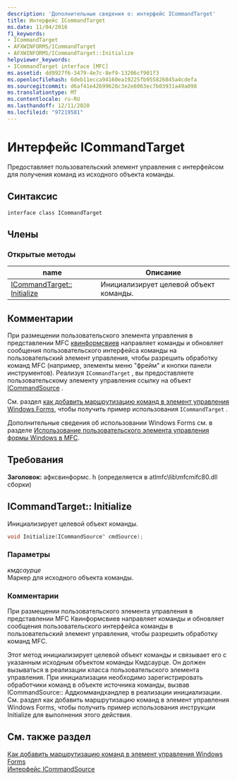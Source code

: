 ```yaml
---
description: 'Дополнительные сведения о: интерфейс ICommandTarget'
title: Интерфейс ICommandTarget
ms.date: 11/04/2016
f1_keywords:
- ICommandTarget
- AFXWINFORMS/ICommandTarget
- AFXWINFORMS/ICommandTarget::Initialize
helpviewer_keywords:
- ICommandTarget interface [MFC]
ms.assetid: dd9927f6-3479-4e7c-8ef9-13206cf901f3
ms.openlocfilehash: 6deb11ecca94160ea19225fb955826845a4cdefa
ms.sourcegitcommit: d6af41e42699628c3e2e6063ec7b03931a49a098
ms.translationtype: MT
ms.contentlocale: ru-RU
ms.lasthandoff: 12/11/2020
ms.locfileid: "97219581"
---
```

# <a name="icommandtarget-interface"></a>Интерфейс ICommandTarget

Предоставляет пользовательский элемент управления с интерфейсом для получения команд из исходного объекта команды.

## <a name="syntax"></a>Синтаксис

```
interface class ICommandTarget
```

## <a name="members"></a>Члены

### <a name="public-methods"></a>Открытые методы

|name|Описание|
|----------|-----------------|
|[ICommandTarget:: Initialize](#initialize)|Инициализирует целевой объект команды.|

## <a name="remarks"></a>Комментарии

При размещении пользовательского элемента управления в представлении MFC [квинформсвиев](../../mfc/reference/cwinformsview-class.md) направляет команды и обновляет сообщения пользовательского интерфейса команды на пользовательский элемент управления, чтобы разрешить обработку команд MFC (например, элементы меню "фрейм" и кнопки панели инструментов). Реализуя `ICommandTarget` , вы предоставляете пользовательскому элементу управления ссылку на объект [ICommandSource](../../mfc/reference/icommandsource-interface.md) .

См. раздел [как добавить маршрутизацию команд в элемент управления Windows Forms,](../../dotnet/how-to-add-command-routing-to-the-windows-forms-control.md) чтобы получить пример использования `ICommandTarget` .

Дополнительные сведения об использовании Windows Forms см. в разделе [Использование пользовательского элемента управления формы Windows в MFC](../../dotnet/using-a-windows-form-user-control-in-mfc.md).

## <a name="requirements"></a>Требования

**Заголовок:** афксвинформс. h (определяется в atlmfc\lib\mfcmifc80.dll сборки)

## <a name="icommandtargetinitialize"></a><a name="initialize"></a> ICommandTarget:: Initialize

Инициализирует целевой объект команды.

```cpp
void Initialize(ICommandSource^ cmdSource);
```

### <a name="parameters"></a>Параметры

*кмдсаурце*<br/>
Маркер для исходного объекта команды.

### <a name="remarks"></a>Комментарии

При размещении пользовательского элемента управления в представлении MFC Квинформсвиев направляет команды и обновляет сообщения пользовательского интерфейса команды в пользовательский элемент управления, чтобы разрешить обработку команд MFC.

Этот метод инициализирует целевой объект команды и связывает его с указанным исходным объектом команды Кмдсаурце. Он должен вызываться в реализации класса пользовательского элемента управления. При инициализации необходимо зарегистрировать обработчики команд в объекте источника команды, вызвав ICommandSource:: Аддкоммандхандлер в реализации инициализации. См. раздел как добавить маршрутизацию команд в элемент управления Windows Forms, чтобы получить пример использования инструкции Initialize для выполнения этого действия.

## <a name="see-also"></a>См. также раздел

[Как добавить маршрутизацию команд в элемент управления Windows Forms](../../dotnet/how-to-add-command-routing-to-the-windows-forms-control.md)<br/>
[Интерфейс ICommandSource](../../mfc/reference/icommandsource-interface.md)
